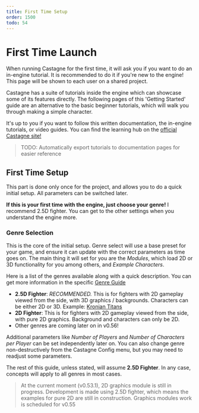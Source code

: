 ```yaml
---
title: First Time Setup
order: 1500
todo: 54
---
```


# First Time Launch

When running Castagne for the first time, it will ask you if you want to do an in-engine tutorial. It is recommended to do it if you're new to the engine! This page will be shown to each user on a shared project.

Castagne has a suite of tutorials inside the engine which can showcase some of its features directly. The following pages of this 'Getting Started' guide are an alternative to the basic beginner tutorials, which will walk you through making a simple character.

It's up to you if you want to follow this written documentation, the in-engine tutorials, or video guides. You can find the learning hub on the [official Castagne site!](https://castagneengine.com/learn)

> TODO: Automatically export tutorials to documentation pages for easier reference

## First Time Setup

This part is done only once for the project, and allows you to do a quick initial setup. All parameters can be switched later.

**If this is your first time with the engine, just choose your genre!** I recommend 2.5D fighter. You can get to the other settings when you understand the engine more.

### Genre Selection

This is the core of the initial setup. Genre select will use a base preset for your game, and ensure it can update with the correct parameters as time goes on. The main thing it will set for you are the *Modules*, which load 2D or 3D functionality for you among others, and *Example Characters*.

Here is a list of the genres available along with a quick description. You can get more information in the specific [Genre Guide](../../gametypes)

- **2.5D Fighter**: *RECOMMENDED.* This is for fighters with 2D gameplay viewed from the side, with 3D graphics / backgrounds. Characters can be either 2D or 3D. Example: [Kronian Titans](https://kroniantitans.com)
- **2D Fighter**: This is for fighters with 2D gameplay viewed from the side, with pure 2D graphics. Background and characters can only be 2D.
- Other genres are coming later on in v0.56!

Additional parameters like *Number of Players* and *Number of Characters per Player* can be set independently later on. You can also change genre non-destructively from the Castagne Config menu, but you may need to readjust some parameters.

The rest of this guide, unless stated, will assume **2.5D Fighter**. In any case, concepts will apply to all genres in most cases.

> At the current moment (v0.53.1), 2D graphics module is still in progress. Development is made using 2.5D fighter, which means the examples for pure 2D are still in construction. Graphics modules work is scheduled for v0.55


<!-- Before starting proper, you should have an idea of what you want to make, and tell it to Castagne by choosing what modules you want to load. This will make their functions available to you through scripts, and handle some behavior for you.

If you just want to get started, you may use a preset. Let's do that now through the editor: -->
<!-- TODO Screenshots -->
<!-- 1. Run Castagne and select the Editor option in the menu.
2. Select the `Config` option.
3. In the `Core` tab, select the `Modules` button.
4. Select your preferred option among those offered.

This tutorial will consider you chose the `2.5D Fighter` option, but the concepts are going to be applicable to all of the

If you want to learn more about what each option entails, or refine your choices, please read the [Modules](../../modules) section. -->
